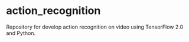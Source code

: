 # action_recognition
Repository for develop action recognition on video using TensorFlow 2.0 and Python.
